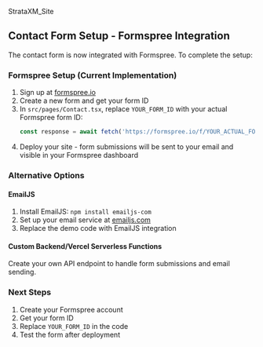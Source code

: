 StrataXM_Site

## Contact Form Setup - Formspree Integration

The contact form is now integrated with Formspree. To complete the setup:

### Formspree Setup (Current Implementation)
1. Sign up at [formspree.io](https://formspree.io)
2. Create a new form and get your form ID
3. In `src/pages/Contact.tsx`, replace `YOUR_FORM_ID` with your actual Formspree form ID:
   ```javascript
   const response = await fetch('https://formspree.io/f/YOUR_ACTUAL_FORM_ID', {
   ```
4. Deploy your site - form submissions will be sent to your email and visible in your Formspree dashboard

### Alternative Options

#### EmailJS
1. Install EmailJS: `npm install emailjs-com`
2. Set up your email service at [emailjs.com](https://www.emailjs.com/)
3. Replace the demo code with EmailJS integration

#### Custom Backend/Vercel Serverless Functions
Create your own API endpoint to handle form submissions and email sending.

### Next Steps
1. Create your Formspree account
2. Get your form ID
3. Replace `YOUR_FORM_ID` in the code
4. Test the form after deployment
